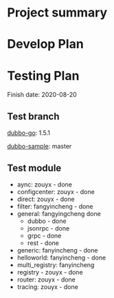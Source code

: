 # Project summary

# Develop Plan

# Testing Plan

Finish date: 2020-08-20

## Test branch

[dubbo-go](https://github.com/apache/dubbo-go/): 1.5.1

[dubbo-sample](https://github.com/dubbogo/dubbo-samples/): master

## Test module

* aync: zouyx - done
* configcenter: zouyx - done
* direct: zouyx - done
* filter: fangyincheng - done
* general: fangyingcheng done
    * dubbo - done
    * jsonrpc - done
    * grpc - done
    * rest - done
* generic: fanyincheng - done
* helloworld: fanyincheng - done
* multi_registry: fanyincheng
* registry - zouyx - done
* router: zouyx - done
* tracing: zouyx - done
